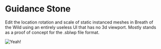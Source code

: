 # Guidance Stone
Edit the location rotation and scale of static instanced meshes in Breath of the Wild using an entirely useless UI that has no 3d viewport. Mostly stands as a proof of concept for the .sblwp file format.

![Yeah!](https://camo.githubusercontent.com/1a8ae90437d90ac8d9b67c729b65435fd99caae5/687474703a2f2f692e696d6775722e636f6d2f5051785953324b2e706e67)
